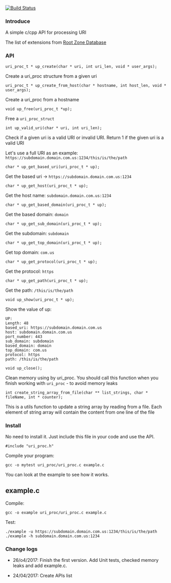 [![Build Status](https://travis-ci.org/luongnv89/uri_proc.svg?branch=master)](https://travis-ci.org/luongnv89/uri_proc)

### Introduce

A simple c/cpp API for processing URI

The list of extensions from [Root Zone Database](http://www.iana.org/domains/root/db)

### API 

```
uri_proc_t * up_create(char * uri, int uri_len, void * user_args);
```

Create a uri_proc structure from a given uri

```
uri_proc_t * up_create_from_host(char * hostname, int host_len, void * user_args);
```

Create a uri_proc from a hostname

```
void up_free(uri_proc_t *up);
```

Free a `uri_proc_struct`

```
int up_valid_uri(char * uri, int uri_len);
```

Check if a given uri is a valid URI or invalid URI. Return 1 if the given uri is a valid URI

Let's use a full URI as an example: `https://subdomain.domain.com.us:1234/this/is/the/path`

```
char * up_get_based_uri(uri_proc_t * up);
```

Get the based uri -> `https://subdomain.domain.com.us:1234`

```
char * up_get_host(uri_proc_t * up);
```

Get the host name: `subdomain.domain.com.us:1234`

```
char * up_get_based_domain(uri_proc_t * up);
```

Get the based domain: `domain`

```
char * up_get_sub_domain(uri_proc_t * up);
```

Get the subdomain: `subdomain`

```
char * up_get_top_domain(uri_proc_t * up);
```

Get top domain: `com.us`

```
char * up_get_protocol(uri_proc_t * up);
```

Get the protocol: `https`

```
char * up_get_path(uri_proc_t * up);
```

Get the path: `/this/is/the/path`

```
void up_show(uri_proc_t * up);
```
Show the value of up:

```
UP: 
Length: 48
based_uri: https://subdomain.domain.com.us
host: subdomain.domain.com.us
port_number: 443
sub_domain: subdomain
based_domain: domain
top_domain: com.us
protocol: https
path: /this/is/the/path
```

```
void up_close();
```

Clean memory using by uri_proc. You should call this function when you finish working with `uri_proc` - to avoid memory leaks


```
int create_string_array_from_file(char ** list_strings, char * fileName, int * counter);
```

This is a utils function to update a string array by reading from a file. Each element of string array will contain the content from one line of the file


### Install

No need to install it. Just include this file in your code and use the API.  

```
#include "uri_proc.h"
```

Compile your program:

```
gcc -o mytest uri_proc/uri_proc.c example.c
```

You can look at the example to see how it works.

## example.c

Compile:

```
gcc -o example uri_proc/uri_proc.c example.c
```

Test:

```
./example -u https://subdomain.domain.com.us:1234/this/is/the/path
./example -h subdomain.domain.com.us:1234
```

### Change logs

- 26/o4/2017: Finish the first version. Add Unit tests, checked memory leaks and add example.c.

- 24/04/2017: Create APIs list